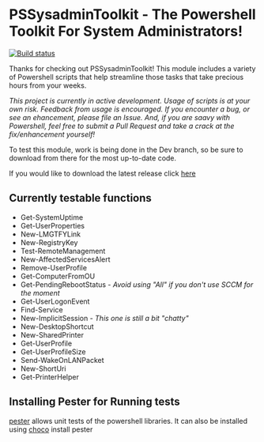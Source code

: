 # PSSysadminToolkit - The Powershell Toolkit For System Administrators!

[![Build status](https://ci.appveyor.com/api/projects/status/jjbob06a1we95ao2/branch/Dev?svg=true)](https://ci.appveyor.com/project/steviecoaster/pssysadmintoolkit/branch/Dev)

Thanks for checking out PSSysadminToolkit! This module includes a variety of Powershell scripts that help streamline those tasks that take precious hours from your weeks.

_This project is currently in active development. Usage of scripts is at your own risk. Feedback from usage is encouraged. If you encounter a bug, or see an ehancement, please file an Issue. And, if you are saavy with Powershell, feel free to submit a Pull Request and take a crack at the fix/enhancement yourself!_

To test this module, work is being done in the Dev branch, so be sure to download from there for the most up-to-date code.

If you would like to download the latest release click [here](https://github.com/steviecoaster/PSSysadminToolkit/releases/tag/v0.2-beta)

## Currently testable functions

- Get-SystemUptime
- Get-UserProperties
- New-LMGTFYLink
- New-RegistryKey
- Test-RemoteManagement
- New-AffectedServicesAlert
- Remove-UserProfile
- Get-ComputerFromOU
- Get-PendingRebootStatus - _Avoid using "All" if you don't use SCCM for the moment_
- Get-UserLogonEvent
- Find-Service
- New-ImplicitSession - _This one is still a bit "chatty"_
- New-DesktopShortcut
- New-SharedPrinter
- Get-UserProfile
- Get-UserProfileSize
- Send-WakeOnLANPacket
- New-ShortUri
- Get-PrinterHelper

## Installing Pester for Running tests

[pester](https://github.com/pester/Pester/wiki/Installation-and-Update) allows unit tests of the powershell libraries. It can also be installed using [choco](https://chocolatey.org/) install pester
